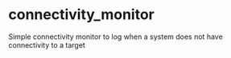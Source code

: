 # connectivity_monitor
Simple connectivity monitor to log when a system does not have connectivity to a target
